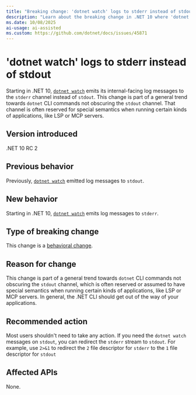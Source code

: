 ```yaml
---
title: "Breaking change: 'dotnet watch' logs to stderr instead of stdout"
description: "Learn about the breaking change in .NET 10 where 'dotnet watch' emits its internal-facing log messages to stderr instead of stdout."
ms.date: 10/08/2025
ai-usage: ai-assisted
ms.custom: https://github.com/dotnet/docs/issues/45871
---
```

# 'dotnet watch' logs to stderr instead of stdout

Starting in .NET 10, [`dotnet watch`](../../../tools/dotnet-watch.md) emits its internal-facing log messages to the `stderr` channel instead of `stdout`. This change is part of a general trend towards `dotnet` CLI commands not obscuring the `stdout` channel. That channel is often reserved for special semantics when running certain kinds of applications, like LSP or MCP servers.

## Version introduced

.NET 10 RC 2

## Previous behavior

Previously, [`dotnet watch`](../../../tools/dotnet-watch.md) emitted log messages to `stdout`.

## New behavior

Starting in .NET 10, [`dotnet watch`](../../../tools/dotnet-watch.md) emits log messages to `stderr`.

## Type of breaking change

This change is a [behavioral change](../../categories.md#behavioral-change).

## Reason for change

This change is part of a general trend towards `dotnet` CLI commands not obscuring the `stdout` channel, which is often reserved or assumed to have special semantics when running certain kinds of applications, like LSP or MCP servers. In general, the .NET CLI should get out of the way of your applications.

## Recommended action

Most users shouldn't need to take any action. If you need the `dotnet watch` messages on `stdout`, you can redirect the `stderr` stream to `stdout`. For example, use `2>&1` to redirect the `2` file descriptor for `stderr` to the `1` file descriptor for `stdout`

## Affected APIs

None.

